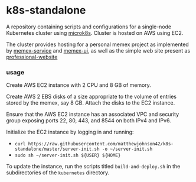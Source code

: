 # k8s-standalone
A repository containing scripts and configurations for a single-node Kubernetes cluster using [microk8s](https://microk8s.io/). Cluster is hosted on AWS using EC2.

The cluster provides hosting for a personal memex project as implemented by [memex-service](https://github.com/matthewjohnson42/memex-service) and [memex-ui](https://github.com/matthewjohnson42/memex-ui), as well as the simple web site present as [professional-website](https://github.com/matthewjohnson42/professional-website)

### usage

Create AWS EC2 instance with 2 CPU and 8 GB of memory.

Create AWS 2 EBS disks of a size appropriate to the volume of entries stored by the memex, say 8 GB. Attach the disks to the EC2 instance.

Ensure that the AWS EC2 instance has an associated VPC and security group exposing ports 22, 80, 443, and 8544 on both IPv4 and IPv6.

Initialize the EC2 instance by logging in and running:

* `curl https://raw.githubusercontent.com/matthewjohnson42/k8s-standalone/master/server-init.sh -o ~/server-init.sh`
* `sudo sh ~/server-init.sh ${USER} ${HOME}`

To update the instance, run the scripts titled `build-and-deploy.sh` in the subdirectories of the `kubernetes` directory.
